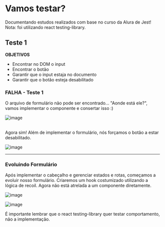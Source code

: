 # Vamos testar?
 Documentando estudos realizados com base no curso da Alura de Jest! 
 Nota: foi utilizando react testing-library.
 
 
## Teste 1

<strong> OBJETIVOS </strong>
- Encontrar no DOM o input
- Encontrar o botão
- Garantir que o input estaja no documento
- Garantir que o botão esteja desabilitado

### FALHA - Teste 1
O arquivo de formulário não pode ser encontrado... "Aonde está ele?", vamos implementar o componente e consertar isso :) </br>

![image](https://user-images.githubusercontent.com/83349744/200121822-e6141a2c-4fec-4991-ab4d-d7af9516408a.png)

</br> Agora sim! Além de implementar o formulário, nós forçamos o botão a estar desabilitado.

![image](https://user-images.githubusercontent.com/83349744/200123006-8fbf68ba-9ca1-4392-906b-315b49319980.png)

----------------

### Evoluindo Formulário


Após implementar o cabeçalho e gerenciar estados e rotas, começamos a evoluir nosso formulário. Criaremos um hook costumizado utilizando a lógica de recoil. Agora não está atrelada a um componente diretamente.</br>

![image](https://user-images.githubusercontent.com/83349744/200397796-94527b7c-c819-44ef-93dc-e278f23f1d44.png)
</br>

![image](https://user-images.githubusercontent.com/83349744/200397851-09cd8c9b-89a0-4d7f-9734-30c4de2ea029.png)


É importante lembrar que o react testing-library quer testar comportamento, não a implementação.

